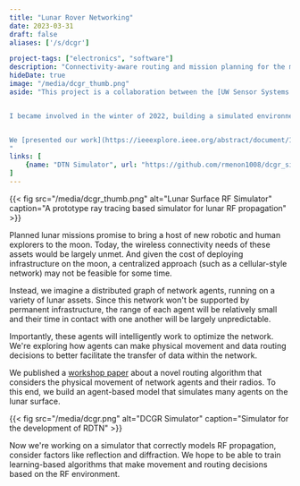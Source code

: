 ```yaml
---
title: "Lunar Rover Networking"
date: 2023-03-31
draft: false
aliases: ['/s/dcgr']

project-tags: ["electronics", "software"]
description: "Connectivity-aware routing and mission planning for the moon"
hideDate: true
image: "/media/dcgr_thumb.png"
aside: "This project is a collaboration between the [UW Sensor Systems Lab](https://sensor.cs.washington.edu/) and [Astrobotic](https://www.astrobotic.com/), funded by a NASA ESI grant.


I became involved in the winter of 2022, building a simulated environnement for developing routing algorithms that consider the physical movement of network agents and their radios.


We [presented our work](https://ieeexplore.ieee.org/abstract/document/10219232) at IEEE CCAAW 2023 in June, 2023.
"
links: [
    {name: "DTN Simulator", url: "https://github.com/rmenon1008/dcgr_simulation", icon: "github" },
]
---
```

{{< fig src="/media/dcgr_thumb.png" alt="Lunar Surface RF Simulator" caption="A prototype ray tracing based simulator for lunar RF propagation" >}}

Planned lunar missions promise to bring a host of new robotic and human explorers to the moon. Today, the wireless connectivity needs of these assets would be largely unmet. And given the cost of deploying infrastructure on the moon, a centralized approach (such as a cellular-style network) may not be feasible for some time.

Instead, we imagine a distributed graph of network agents, running on a variety of lunar assets. Since this network won't be supported by permanent infrastructure, the range of each agent will be relatively small and their time in contact with one another will be largely unpredictable.

Importantly, these agents will intelligently work to optimize the network. We're exploring how agents can make physical movement and data routing decisions to better facilitate the transfer of data within the network.

We published a [workshop paper](https://ieeexplore.ieee.org/abstract/document/10219232) about a novel routing algorithm that considers the physical movement of network agents and their radios. To this end, we build an agent-based model that simulates many agents on the lunar surface.

{{< fig src="/media/dcgr.png" alt="DCGR Simulator" caption="Simulator for the development of RDTN" >}}

Now we're working on a simulator that correctly models RF propagation, consider factors like reflection and diffraction. We hope to be able to train learning-based algorithms that make movement and routing decisions based on the RF environment.